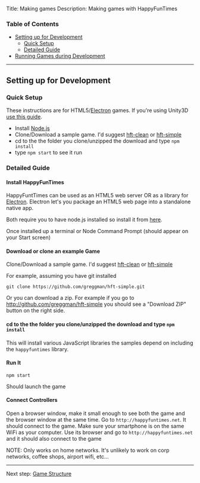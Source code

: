 Title: Making games
Description: Making games with HappyFunTimes

### Table of Contents

*   [Setting up for Development](#setting-up-for-development)
    * [Quick Setup](#quick-setup)
    * [Detailed Guide](#detailed-guide)
*   [Running Games during Development](#running-games-during-development)

---

## Setting up for Development

### Quick Setup

These instructions are for HTML5/[Electron](https://electron.github.io) games.
If you're using Unity3D [use this guide](../unity).

*   Install [Node.js](http://nodejs.org/)
*   Clone/Download a sample game. I'd suggest [hft-clean](https://github.com/greggman/hft-clean)
    or [hft-simple](https://githib.com/greggman/hft-simple)
*   cd to the the folder you clone/unzipped the download and type `npm install`
*   type `npm start` to see it run

### Detailed Guide

#### Install HappyFunTimes

HappyFuntTimes can be used as an HTML5 web server OR as a library for [Electron](https://electron.github.io).
Electron let's you package an HTML5 web page into a standalone native app.

Both require you to have node.js installed so install it from [here](http://nodejs.org/).

Once installed up a terminal or Node Command Prompt (should appear on your Start screen)

#### Download or clone an example Game

Clone/Download a sample game. I'd suggest [hft-clean](https://github.com/greggman/hft-clean)
or [hft-simple](https://githib.com/greggman/hft-simple)

For example, assuming you have git installed

    git clone https://github.com/greggman/hft-simple.git

Or you can download a zip. For example if you go to
http://github.com/greggman/hft-simple you should see a "Download ZIP"
button on the right side.

####  cd to the the folder you clone/unzipped the download and type `npm install`

This will install various JavaScript libraries the samples depend on including
the `happyfuntimes` library.

#### Run It

    npm start

Should launch the game

#### Connect Controllers

Open a browser window, make it small enough to see both the game and the browser window
at the same time. Go to `http://happyfuntimes.net`. It should connect to the game.
Make sure your smartphone is on the same WiFi as your computer. Use its browser and
go to `http://happyfuntimes.net` and it should also connect to the game

NOTE: Only works on home networks. It's unlikely to work on corp networks, coffee shops,
airport wifi, etc...

---

Next step: [Game Structure](game-structure.md)
